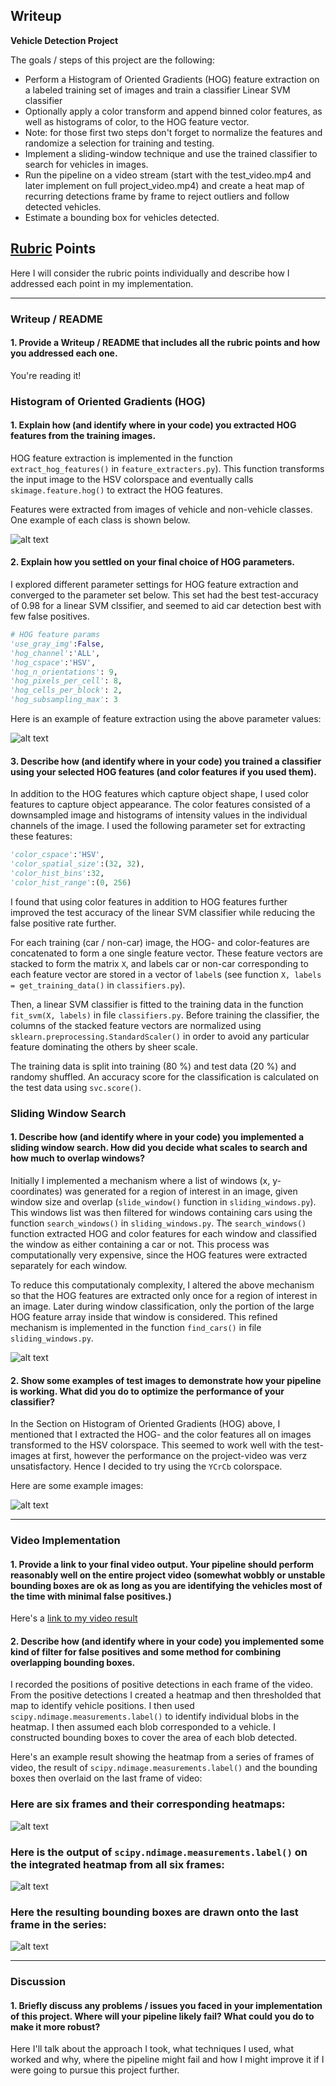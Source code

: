 ## Writeup

**Vehicle Detection Project**

The goals / steps of this project are the following:

* Perform a Histogram of Oriented Gradients (HOG) feature extraction on a labeled training set of images and train a classifier Linear SVM classifier
* Optionally apply a color transform and append binned color features, as well as histograms of color, to the HOG feature vector. 
* Note: for those first two steps don't forget to normalize the features and randomize a selection for training and testing.
* Implement a sliding-window technique and use the trained classifier to search for vehicles in images.
* Run the pipeline on a video stream (start with the test_video.mp4 and later implement on full project_video.mp4) and create a heat map of recurring detections frame by frame to reject outliers and follow detected vehicles.
* Estimate a bounding box for vehicles detected.

[//]: # (Image References)


[image5]: ./examples/bboxes_and_heat.png
[image6]: ./examples/labels_map.png
[image7]: ./examples/output_bboxes.png
[video1]: ./project_video.mp4

## [Rubric](https://review.udacity.com/#!/rubrics/513/view) Points
Here I will consider the rubric points individually and describe how I addressed each point in my implementation.  

---
### Writeup / README

#### 1. Provide a Writeup / README that includes all the rubric points and how you addressed each one.

You're reading it!

### Histogram of Oriented Gradients (HOG)

#### 1. Explain how (and identify where in your code) you extracted HOG features from the training images.

HOG feature extraction is implemented in the function `extract_hog_features()` in `feature_extracters.py`). This function transforms the input image to the HSV colorspace and eventually calls `skimage.feature.hog()` to extract the HOG features. 

Features were extracted from images of vehicle and non-vehicle classes. One example of each class is shown below.

[image1]: ./examples/car_not_car.png
![alt text][image1]

#### 2. Explain how you settled on your final choice of HOG parameters.

I explored different parameter settings for HOG feature extraction and converged to the parameter set below. This set had the best test-accuracy of 0.98 for a linear SVM clssifier, and seemed to aid car detection best with few false positives. 

``` python
# HOG feature params
'use_gray_img':False,
'hog_channel':'ALL',
'hog_cspace':'HSV',
'hog_n_orientations': 9,
'hog_pixels_per_cell': 8,
'hog_cells_per_block': 2,
'hog_subsampling_max': 3
```

Here is an example of feature extraction using the above parameter values:

[image2]: ./output_images/HOG_example.png
![alt text][image2]

#### 3. Describe how (and identify where in your code) you trained a classifier using your selected HOG features (and color features if you used them).

In addition to the HOG features which capture object shape, I used color features to capture object appearance. The color features consisted of a downsampled image and histograms of intensity values in the individual channels of the image. I used the following parameter set for extracting these features:

```python
'color_cspace':'HSV',
'color_spatial_size':(32, 32),
'color_hist_bins':32,
'color_hist_range':(0, 256)
```

I found that using color features in addition to HOG features further improved the test accuracy of the linear SVM classifier while reducing the false positive rate further.

For each training (car / non-car) image, the HOG- and color-features are concatenated to form a one single feature vector. These feature vectors are stacked to form the matrix `X`, and labels car or non-car corresponding to each feature vector  are stored in a vector of `label`s (see function `X, labels = get_training_data()` in `classifiers.py`). 

Then, a linear SVM classifier is fitted to the training data in the function `fit_svm(X, labels)` in file `classifiers.py`. Before training the classifier, the columns of the stacked feature vectors are normalized using `sklearn.preprocessing.StandardScaler()` in order to avoid any particular feature dominating the others by sheer scale. 

The training data is split into training (80 %) and test data (20 %) and randomy shuffled. An accuracy score for the classification is calculated on the test data using `svc.score()`.

### Sliding Window Search

#### 1. Describe how (and identify where in your code) you implemented a sliding window search.  How did you decide what scales to search and how much to overlap windows?

Initially I implemented a mechanism where a list of windows (x, y-coordinates) was generated for a region of interest in an image, given window size and overlap (`slide_window()` function in `sliding_windows.py`).  This windows list was then filtered for windows containing cars using the function `search_windows()` in `sliding_windows.py`. The `search_windows()` function extracted HOG and color features for each window and classified the window as either containing a car or not. This process was computationally very expensive, since the HOG features were extracted separately for each window. 

To reduce this computationaly complexity, I altered the above mechanism so that the HOG features are extracted only once for a region of interest in an image. Later during window classification, only the portion of the large HOG feature array inside that window is considered. This refined mechanism is implemented in the function `find_cars()` in file `sliding_windows.py`.

[image3]: ./output_images/all_windows_multiscale.png
![alt text][image3]

#### 2. Show some examples of test images to demonstrate how your pipeline is working.  What did you do to optimize the performance of your classifier?

In the Section on Histogram of Oriented Gradients (HOG) above, I mentioned that I extracted the HOG- and the color features all on images transformed to the HSV colorspace. This seemed to work well with the test-images at first, however the performance on the project-video was verz unsatisfactory. Hence I decided to try using the `YCrCb` colorspace. 

Here are some example images:

[image4]: ./output_images/hotwindows_cars_heatmap.png
![alt text][image4]

---

### Video Implementation

#### 1. Provide a link to your final video output.  Your pipeline should perform reasonably well on the entire project video (somewhat wobbly or unstable bounding boxes are ok as long as you are identifying the vehicles most of the time with minimal false positives.)

Here's a [link to my video result](./out_video.mp4)


#### 2. Describe how (and identify where in your code) you implemented some kind of filter for false positives and some method for combining overlapping bounding boxes.

I recorded the positions of positive detections in each frame of the video.  From the positive detections I created a heatmap and then thresholded that map to identify vehicle positions.  I then used `scipy.ndimage.measurements.label()` to identify individual blobs in the heatmap.  I then assumed each blob corresponded to a vehicle.  I constructed bounding boxes to cover the area of each blob detected.  

Here's an example result showing the heatmap from a series of frames of video, the result of `scipy.ndimage.measurements.label()` and the bounding boxes then overlaid on the last frame of video:

### Here are six frames and their corresponding heatmaps:

![alt text][image5]

### Here is the output of `scipy.ndimage.measurements.label()` on the integrated heatmap from all six frames:
![alt text][image6]

### Here the resulting bounding boxes are drawn onto the last frame in the series:
![alt text][image7]



---

### Discussion

#### 1. Briefly discuss any problems / issues you faced in your implementation of this project.  Where will your pipeline likely fail?  What could you do to make it more robust?

Here I'll talk about the approach I took, what techniques I used, what worked and why, where the pipeline might fail and how I might improve it if I were going to pursue this project further.  

